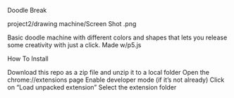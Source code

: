 Doodle Break


project2/drawing machine/Screen Shot .png


Basic doodle machine with different colors and shapes that lets you release some creativity with just a click. Made w/p5.js


How To Install

Download this repo as a zip file and unzip it to a local folder
Open the chrome://extensions page
Enable developer mode (if it’s not already)
Click on “Load unpacked extension”
Select the extension folder

